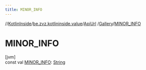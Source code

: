 ```yaml
---
title: MINOR_INFO
---
```

//[KotlinInside](../../../../index.html)/[be.zvz.kotlininside.value](../../index.html)/[ApiUrl](../index.html)
/[Gallery](index.html)/[MINOR_INFO](-m-i-n-o-r_-i-n-f-o.html)

# MINOR_INFO

[jvm]\
const
val [MINOR_INFO](-m-i-n-o-r_-i-n-f-o.html): [String](https://kotlinlang.org/api/latest/jvm/stdlib/kotlin/-string/index.html)




